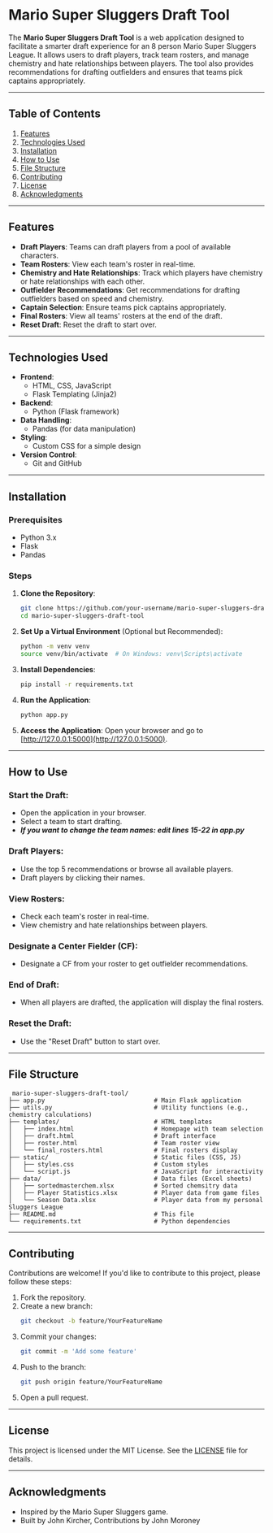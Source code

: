 # Mario Super Sluggers Draft Tool

The **Mario Super Sluggers Draft Tool** is a web application designed to facilitate a smarter draft experience for an 8 person Mario Super Sluggers League. It allows users to draft players, track team rosters, and manage chemistry and hate relationships between players. The tool also provides recommendations for drafting outfielders and ensures that teams pick captains appropriately.

---

## Table of Contents

1. [Features](#features)
2. [Technologies Used](#technologies-used)
3. [Installation](#installation)
4. [How to Use](#how-to-use)
5. [File Structure](#file-structure)
6. [Contributing](#contributing)
7. [License](#license)
8. [Acknowledgments](#acknowledgments)

---

## Features

- **Draft Players**: Teams can draft players from a pool of available characters.
- **Team Rosters**: View each team's roster in real-time.
- **Chemistry and Hate Relationships**: Track which players have chemistry or hate relationships with each other.
- **Outfielder Recommendations**: Get recommendations for drafting outfielders based on speed and chemistry.
- **Captain Selection**: Ensure teams pick captains appropriately.
- **Final Rosters**: View all teams' rosters at the end of the draft.
- **Reset Draft**: Reset the draft to start over.

---

## Technologies Used

- **Frontend**:
  - HTML, CSS, JavaScript
  - Flask Templating (Jinja2)
- **Backend**:
  - Python (Flask framework)
- **Data Handling**:
  - Pandas (for data manipulation)
- **Styling**:
  - Custom CSS for a simple design
- **Version Control**:
  - Git and GitHub

---

## Installation

### Prerequisites

- Python 3.x
- Flask
- Pandas

### Steps

1. **Clone the Repository**:

   ```bash
   git clone https://github.com/your-username/mario-super-sluggers-draft-tool.git
   cd mario-super-sluggers-draft-tool
   ```

2. **Set Up a Virtual Environment** (Optional but Recommended):

   ```bash
   python -m venv venv
   source venv/bin/activate  # On Windows: venv\Scripts\activate
   ```

3. **Install Dependencies**:

   ```bash
   pip install -r requirements.txt
   ```

4. **Run the Application**:

   ```bash
   python app.py
   ```

5. **Access the Application**: Open your browser and go to [http://127.0.0.1:5000](http://127.0.0.1:5000).

---

## How to Use

### Start the Draft:

- Open the application in your browser.
- Select a team to start drafting.
- ***If you want to change the team names: edit lines 15-22 in app.py***

### Draft Players:

- Use the top 5 recommendations or browse all available players.
- Draft players by clicking their names.

### View Rosters:

- Check each team's roster in real-time.
- View chemistry and hate relationships between players.

### Designate a Center Fielder (CF):

- Designate a CF from your roster to get outfielder recommendations.

### End of Draft:

- When all players are drafted, the application will display the final rosters.

### Reset the Draft:

- Use the "Reset Draft" button to start over.

---

## File Structure

```
 mario-super-sluggers-draft-tool/
├── app.py                              # Main Flask application
├── utils.py                            # Utility functions (e.g., chemistry calculations)
├── templates/                          # HTML templates
│   ├── index.html                      # Homepage with team selection
│   ├── draft.html                      # Draft interface
│   ├── roster.html                     # Team roster view
│   └── final_rosters.html              # Final rosters display
├── static/                             # Static files (CSS, JS)
│   ├── styles.css                      # Custom styles
│   └── script.js                       # JavaScript for interactivity
├── data/                               # Data files (Excel sheets)
│   ├── sortedmasterchem.xlsx           # Sorted chemsitry data
│   ├── Player Statistics.xlsx          # Player data from game files
│   └── Season Data.xlsx                # Player data from my personal Sluggers League
├── README.md                           # This file
└── requirements.txt                    # Python dependencies
```

---

## Contributing

Contributions are welcome! If you'd like to contribute to this project, please follow these steps:

1. Fork the repository.
2. Create a new branch:
   ```bash
   git checkout -b feature/YourFeatureName
   ```
3. Commit your changes:
   ```bash
   git commit -m 'Add some feature'
   ```
4. Push to the branch:
   ```bash
   git push origin feature/YourFeatureName
   ```
5. Open a pull request.

---

## License

This project is licensed under the MIT License. See the [LICENSE](LICENSE) file for details.

---

## Acknowledgments

- Inspired by the Mario Super Sluggers game.
- Built by John Kircher, Contributions by John Moroney


